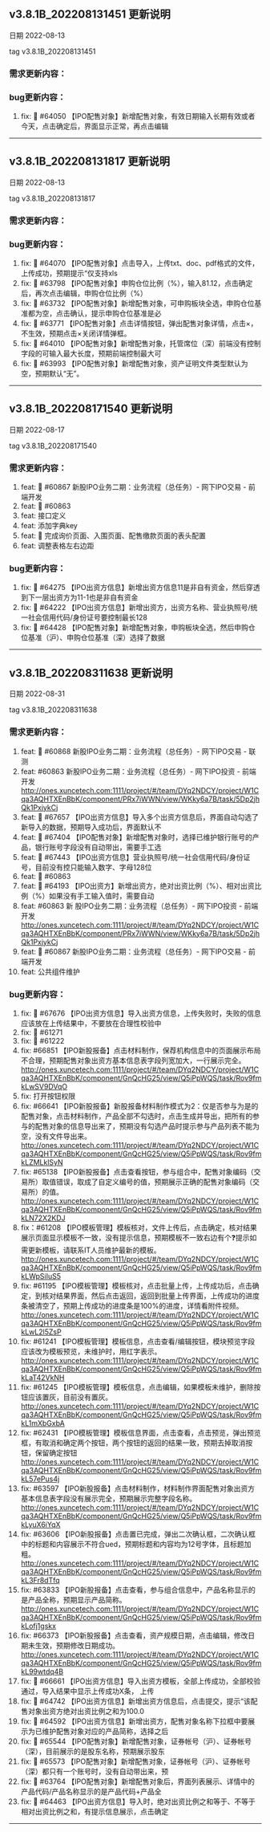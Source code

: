 ## v3.8.1B_202208131451 更新说明
 
 日期 2022-08-13
 
 tag v3.8.1B_202208131451
 
 ### 需求更新内容：
 
 
 
 ### bug更新内容：
 
 1. fix: 🐛 #64050 【IPO配售对象】新增配售对象，有效日期输入长期有效或者今天，点击确定后，界面显示正常，再点击编辑
 
 ----------------------------------------------------------
 ## v3.8.1B_202208131817 更新说明
 
 日期 2022-08-13
 
 tag v3.8.1B_202208131817
 
 ### 需求更新内容：
 
 
 
 ### bug更新内容：
 
 1. fix: 🐛 #64070 【IPO配售对象】点击导入，上传txt、doc、pdf格式的文件，上传成功，预期提示“仅支持xls
2. fix: 🐛 #63798 【IPO配售对象】申购仓位比例（%），输入81.12，点击确定后，再次点击编辑，申购仓位比例（%）
3. fix: 🐛 #63732 【IPO配售对象】新增配售对象，可申购板块全选，申购仓位基准都为空，点击确认，提示申购仓位基准是必
4. fix: 🐛 #63771 【IPO配售对象】点击详情按钮，弹出配售对象详情，点击×，不生效，预期点击×关闭详情弹框。
5. fix: 🐛 #64010 【IPO配售对象】新增配售对象，托管席位（深）前端没有控制字段的可输入最大长度，预期前端控制最大可
6. fix: 🐛 #63993 【IPO配售对象】新增配售对象，资产证明文件类型默认为空，预期默认“无”。
 
 ----------------------------------------------------------
 ## v3.8.1B_202208171540 更新说明
 
 日期 2022-08-17
 
 tag v3.8.1B_202208171540
 
 ### 需求更新内容：
 
 1. feat: 🎸 #60867 新股IPO业务二期：业务流程（总任务）- 网下IPO交易 - 前端开发
2. feat: 🎸 #60863
3. feat: 接口定义
4. feat: 添加字典key
5. feat: 🎸 完成询价页面、入围页面、配售缴款页面的表头配置
6. feat: 调整表格左右边距
 
 ### bug更新内容：
 
 1. fix: 🐛 #64275 【IPO出资方信息】新增出资方信息11是非自有资金，然后穿透到下一层出资方为11-1也是非自有资金
2. fix: 🐛 #64222 【IPO出资方信息】新增出资方，出资方名称、营业执照号/统一社会信用代码/身份证号要控制最长128
3. fix: 🐛 #64428 【IPO配售对象】新增配售对象，申购板块全选，然后申购仓位基准（沪）、申购仓位基准（深）选择了数据
 
 ----------------------------------------------------------
 ## v3.8.1B_202208311638 更新说明
 
 日期 2022-08-31
 
 tag v3.8.1B_202208311638
 
 ### 需求更新内容：
 
 1. feat: 🎸 #60868 新股IPO业务二期：业务流程（总任务）- 网下IPO交易 - 联测
2. feat: #60863 新股IPO业务二期：业务流程（总任务）- 网下IPO投资 - 前端开发 http://ones.xuncetech.com:1111/project/#/team/DYq2NDCY/project/W1Cqa3AQHTXEnBbK/component/PRx7iWWN/view/WKky6a7B/task/5Dp2jhQk1PxjykCj
3. feat: 🎸 #67657 【IPO出资方信息】导入多个出资方信息后，界面自动勾选了新导入的数据，预期导入成功后，界面默认不
4. feat: 🎸 #67404 【IPO配售对象】新增配售对象时，选择已维护银行账号的产品，银行账号字段没有自动带出，需要手工选
5. feat: 🎸 #67443 【IPO出资方信息】营业执照号/统一社会信用代码/身份证号，目前没有控只能输入数字、字母128位
6. feat: 🎸 #60863
7. feat: 🎸 #64193 【IPO出资方】新增出资方，绝对出资比例（%）、相对出资比例（%）如果没有手工输入值时，需要自动
8. feat: #60863 新 股IPO业务二期：业务流程（总任务）- 网下IPO投资 - 前端开发 http://ones.xuncetech.com:1111/project/#/team/DYq2NDCY/project/W1Cqa3AQHTXEnBbK/component/PRx7iWWN/view/WKky6a7B/task/5Dp2jhQk1PxjykCj
9. feat: 🎸 #60867 新股IPO业务二期：业务流程（总任务）- 网下IPO交易 - 前端开发
10. feat: 公共组件维护
 
 ### bug更新内容：
 
 1. fix: 🐛 #67676 【IPO出资方信息】导入出资方信息，上传失败时，失败的信息应该放在上传结果中，不要放在合理性校验中
2. fix: 🐛 #61271
3. fix: 🐛 #61222
4. fix: #66851 【IPO新股报备】点击材料制作，保荐机构信息中的页面展示布局不合理，预期配售对象出资方基本信息表字段列宽加大，一行展示完全。 http://ones.xuncetech.com:1111/project/#/team/DYq2NDCY/project/W1Cqa3AQHTXEnBbK/component/GnQcHG25/view/Q5iPpWQS/task/Rov9fmkLwSV9DVqO
5. fix: 打开按钮权限
6. fix: #66641 【IPO新股报备】新股报备材料制作模式为2：仅是否参与为是的配售对象，点击材料制作，产品全部不勾选时，点击生成并导出，把所有的参与的配售对象的信息导出来了，预期没有勾选产品时提示参与产品列表不能为空，没有文件导出来。 http://ones.xuncetech.com:1111/project/#/team/DYq2NDCY/project/W1Cqa3AQHTXEnBbK/component/GnQcHG25/view/Q5iPpWQS/task/Rov9fmkLZMLklSyN
7. fix: #65138 【IPO新股报备】点击查看按钮，参与组合中，配售对象编码（交易所）取值错误，取成了自定义编号的值，预期展示正确的配售对象编码（交易所）的值。 http://ones.xuncetech.com:1111/project/#/team/DYq2NDCY/project/W1Cqa3AQHTXEnBbK/component/GnQcHG25/view/Q5iPpWQS/task/Rov9fmkLN72X2KDJ
8. fix：#61208 【IPO模板管理】模板核对，文件上传后，点击确定，核对结果展示页面显示模板不一致，没有提示信息，预期模板不一致右边有个❓提示如需更新模板，请联系IT人员维护最新的模板。 http://ones.xuncetech.com:1111/project/#/team/DYq2NDCY/project/W1Cqa3AQHTXEnBbK/component/GnQcHG25/view/Q5iPpWQS/task/Rov9fmkLWpSiIuS5
9. fix: #61195  【IPO模板管理】模板核对，点击批量上传，上传成功后，点击确定，到核对结果界面，然后点击返回，返回到批量上传界面，上传成功的进度条被清空了，预期上传成功的进度条是100%的进度，详情看附件视频。 http://ones.xuncetech.com:1111/project/#/team/DYq2NDCY/project/W1Cqa3AQHTXEnBbK/component/GnQcHG25/view/Q5iPpWQS/task/Rov9fmkLwL2l5ZsP
10. fix: #61241 【IPO模板管理】模板信息，点击查看/编辑按钮，模块预览字段应该改为模板预览，未维护时，用红字表示。 http://ones.xuncetech.com:1111/project/#/team/DYq2NDCY/project/W1Cqa3AQHTXEnBbK/component/GnQcHG25/view/Q5iPpWQS/task/Rov9fmkLaT42VkNH
11. fix: #61245 【IPO模板管理】模板信息，点击编辑，如果模板未维护，删除按钮应该置灰，目前没有置灰。 http://ones.xuncetech.com:1111/project/#/team/DYq2NDCY/project/W1Cqa3AQHTXEnBbK/component/GnQcHG25/view/Q5iPpWQS/task/Rov9fmkL1mXbGxbA
12. fix: #62431 【IPO模板管理】模板信息界面，点击查看，点击预览，弹出预览框，有取消和确定两个按钮，两个按钮的返回的结果一致，预期去掉取消按钮，保留确定按钮 http://ones.xuncetech.com:1111/project/#/team/DYq2NDCY/project/W1Cqa3AQHTXEnBbK/component/GnQcHG25/view/Q5iPpWQS/task/Rov9fmkL57ePus4j
13. fix: #63597 【IPO新股报备】点击材料制作，材料制作界面配售对象出资方基本信息表字段没有展示完全，预期展示完整字段名称。 http://ones.xuncetech.com:1111/project/#/team/DYq2NDCY/project/W1Cqa3AQHTXEnBbK/component/GnQcHG25/view/Q5iPpWQS/task/Rov9fmkLyuX6iYqX
14. fix: #63606 【IPO新股报备】点击置已完成，弹出二次确认框，二次确认框中的标题和内容展示不符合ued，预期标题和内容均为12号字体，且标题加粗。 http://ones.xuncetech.com:1111/project/#/team/DYq2NDCY/project/W1Cqa3AQHTXEnBbK/component/GnQcHG25/view/Q5iPpWQS/task/Rov9fmkL3Fr8dTfq
15. fix: #63833 【IPO新股报备】点击查看，参与组合信息中，产品名称显示的是产品全称，预期显示产品简称。 http://ones.xuncetech.com:1111/project/#/team/DYq2NDCY/project/W1Cqa3AQHTXEnBbK/component/GnQcHG25/view/Q5iPpWQS/task/Rov9fmkLofj1gskx
16. fix: #66373 【IPO新股报备】点击查看，资产规模日期，点击编辑，修改日期未生效，预期修改日期成功。 http://ones.xuncetech.com:1111/project/#/team/DYq2NDCY/project/W1Cqa3AQHTXEnBbK/component/GnQcHG25/view/Q5iPpWQS/task/Rov9fmkL99wtdq4B
17. fix: 🐛 #66661 【IPO出资方信息】导入出资方模板，全部上传成功，全部校验通过，导入结果中显示上传成功X条， 上传
18. fix: 🐛 #64742 【IPO出资方信息】新增出资方信息后，点击提交，提示“该配售对象出资方绝对出资比例之和为100.0
19. fix: 🐛 #64592 【IPO出资方信息】新增出资方，配售对象名称下拉框中要展示为已维护配售对象对应的产品简称，选择之后
20. fix: 🐛 #65544 【IPO配售对象】新增配售对象，证券帐号（沪）、证券帐号（深），目前展示的是股东名称，预期展示股东
21. fix: 🐛 #65573 【IPO配售对象】新增配售对象，证券帐号（沪）、证券帐号（深）都只有一个账号时，没有自动带出来，预
22. fix: 🐛 #63764 【IPO配售对象】新增配售对象后，界面列表展示、详情中的产品代码/产品名称显示的是产品代码+产品全
23. fix: 🐛 #64463 【IPO出资方信息】导入时，绝对出资比例之和等于、不等于相对出资比例之和，有提示信息展示，点击确定
 
 ----------------------------------------------------------
 